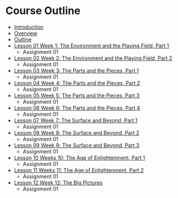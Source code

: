 # Course Outline

* [Introduction](README.md)
* [Overview](overview.md)
* [Outline](outline.md)
* [Lesson 01 Week 1: The Environment and the Playing Field, Part 1](lesson-01.md)
  * Assignment 01
* [Lesson 02 Week 2: The Environment and the Playing Field, Part 2](lesson-02.md)
  * Assignment 01
* [Lesson 03 Week 3: The Parts and the Pieces, Part 1](lesson-03.md)
  * Assignment 01
* [Lesson 04 Week 4: The Parts and the Pieces, Part 2](lesson-04.md)
  * Assignment 01
* [Lesson 05 Week 5: The Parts and the Pieces, Part 3](lesson-05.md)
  * Assignment 01
* [Lesson 06 Week 6: The Parts and the Pieces, Part 4](lesson-06.md)
  * Assignment 01
* [Lesson 07 Week 7: The Surface and Beyond, Part 1](lesson-07.md)
  * Assignment 01
* [Lesson 08 Week 8: The Surface and Beyond, Part 2](lesson-08.md)
  * Assignment 01
* [Lesson 09 Week 9: The Surface and Beyond, Part 3](lesson-09.md)
  * Assignment 01
* [Lesson 10 Weeks 10: The Age of Enlightenment, Part 1](lesson-10.md)
  * Assignment 01
* [Lesson 11 Weeks 11: The Age of Enlightenment, Part 2](lesson-11.md)
  * Assignment 01
* [Lesson 12 Week 12: The Big Pictures](lesson-12.md)
  * Assignment 01

